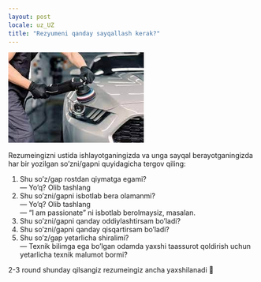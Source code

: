 ```yaml
---
layout: post
locale: uz_UZ
title: "Rezyumeni qanday sayqallash kerak?"
---
```


![shine](/assets/shine-bright.jpg)

Rezumeingizni ustida ishlayotganingizda va unga sayqal berayotganingizda har bir yozilgan so’zni/gapni quyidagicha tergov qiling:

1. Shu so’z/gap rostdan qiymatga egami?\
   — Yo’q? Olib tashlang 
2. Shu so’zni/gapni isbotlab bera olamanmi?\
   — Yo’q? Olib tashlang\
   — “I am passionate” ni isbotlab berolmaysiz, masalan.
3. Shu so’zni/gapni qanday oddiylashtirsam bo’ladi?
4. Shu so’zni/gapni qanday qisqartirsam bo’ladi?
5. Shu so’z/gap yetarlicha shiralimi?\
   — Texnik bilimga ega bo’lgan odamda yaxshi taassurot qoldirish uchun yetarlicha texnik malumot bormi?

2-3 round shunday qilsangiz rezumeingiz ancha yaxshilanadi 💯